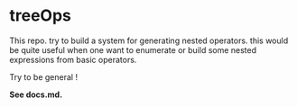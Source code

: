 # treeOps
This repo. try to build a system for generating nested operators.
this would be quite useful when one want to enumerate or build some nested expressions from basic operators.


Try to be general !


**See docs.md.**
